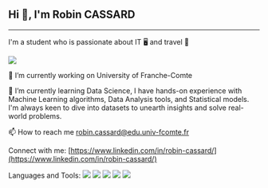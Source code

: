 ## Hi 👋, I'm Robin CASSARD
---
I'm a student who is passionate about IT 🖥 and travel 📸

![](https://komarev.com/ghpvc/?username=nexiathr&color=blue)

🔭 I’m currently working on University of Franche-Comte

🌱 I’m currently learning Data Science, I have hands-on experience with Machine Learning algorithms, Data Analysis tools, and Statistical models. I'm always keen to dive into datasets to unearth insights and solve real-world problems.

📫 How to reach me robin.cassard@edu.univ-fcomte.fr

Connect with me:
[https://www.linkedin.com/in/robin-cassard/](https://www.linkedin.com/in/robin-cassard/)

Languages and Tools:
![](https://img.shields.io/badge/Data%20Science-blue)
![](https://img.shields.io/badge/Machine%20Learning-orange)
![](https://img.shields.io/badge/Python-green)
![](https://img.shields.io/badge/R-red)
![](https://img.shields.io/badge/SQL-yellow)
